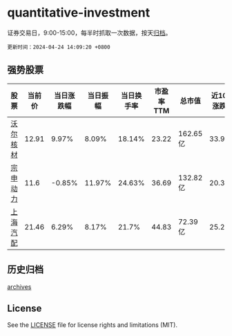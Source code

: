 # quantitative-investment

证券交易日，9:00-15:00，每半时抓取一次数据，按天[归档](archives)。

`更新时间：2024-04-24 14:09:20 +0800`

## 强势股票

|股票|当前价|当日涨跌幅|当日振幅|当日换手率|市盈率TTM|总市值|近10日涨跌幅|
|----|----|----|----|----|----|----|----|
|[沃尔核材](https://xueqiu.com/S/SZ002130)|12.91|9.97%|8.09%|18.14%|23.22|162.65亿|33.92%|
|[宗申动力](https://xueqiu.com/S/SZ001696)|11.6|-0.85%|11.97%|24.63%|36.69|132.82亿|20.33%|
|[上海汽配](https://xueqiu.com/S/SH603107)|21.46|6.29%|8.17%|21.7%|44.83|72.39亿|25.28%|

## 历史归档

[archives](archives)

## License

See the [LICENSE](LICENSE) file for license rights and limitations (MIT).